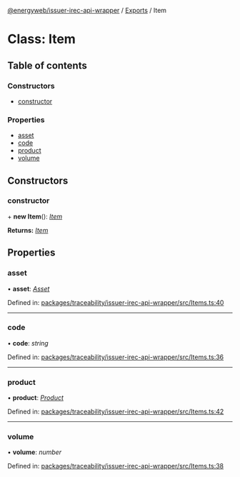 [@energyweb/issuer-irec-api-wrapper](../README.md) / [Exports](../modules.md) / Item

# Class: Item

## Table of contents

### Constructors

-   [constructor](item.md#constructor)

### Properties

-   [asset](item.md#asset)
-   [code](item.md#code)
-   [product](item.md#product)
-   [volume](item.md#volume)

## Constructors

### constructor

\+ **new Item**(): [_Item_](item.md)

**Returns:** [_Item_](item.md)

## Properties

### asset

• **asset**: [_Asset_](asset.md)

Defined in: [packages/traceability/issuer-irec-api-wrapper/src/Items.ts:40](https://github.com/energywebfoundation/origin/blob/1ec4bda2/packages/traceability/issuer-irec-api-wrapper/src/Items.ts#L40)

---

### code

• **code**: _string_

Defined in: [packages/traceability/issuer-irec-api-wrapper/src/Items.ts:36](https://github.com/energywebfoundation/origin/blob/1ec4bda2/packages/traceability/issuer-irec-api-wrapper/src/Items.ts#L36)

---

### product

• **product**: [_Product_](product.md)

Defined in: [packages/traceability/issuer-irec-api-wrapper/src/Items.ts:42](https://github.com/energywebfoundation/origin/blob/1ec4bda2/packages/traceability/issuer-irec-api-wrapper/src/Items.ts#L42)

---

### volume

• **volume**: _number_

Defined in: [packages/traceability/issuer-irec-api-wrapper/src/Items.ts:38](https://github.com/energywebfoundation/origin/blob/1ec4bda2/packages/traceability/issuer-irec-api-wrapper/src/Items.ts#L38)

